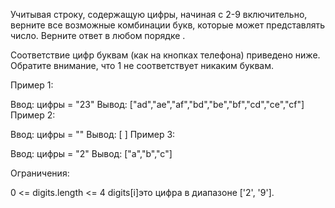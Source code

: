 Учитывая строку, содержащую цифры, начиная с 2-9 включительно, верните все возможные комбинации букв, которые может представлять число. Верните ответ в любом порядке .

Соответствие цифр буквам (как на кнопках телефона) приведено ниже. Обратите внимание, что 1 не соответствует никаким буквам.


 

Пример 1:

Ввод: цифры = "23"
 Вывод: ["ad","ae","af","bd","be","bf","cd","ce","cf"]
Пример 2:

Ввод: цифры = ""
 Вывод: [ ]
Пример 3:

Ввод: цифры = "2"
 Вывод: ["a","b","c"]
 

Ограничения:

0 <= digits.length <= 4
digits[i]это цифра в диапазоне ['2', '9'].